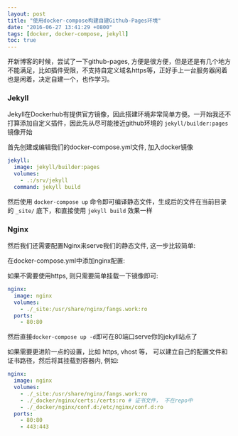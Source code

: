 ```yaml
---
layout: post
title: "使用docker-compose构建自建Github-Pages环境"
date: "2016-06-27 13:41:29 +0800"
tags: [docker, docker-compose, jekyll]
toc: true
---
```


开新博客的时候，尝试了一下github-pages, 方便是很方便，但是还是有几个地方不能满足，比如插件受限，不支持自定义域名https等，正好手上一台服务器闲着也是闲着，决定自建一个，也作学习。

### Jekyll

Jekyll在Dockerhub有提供官方镜像，因此搭建环境非常简单方便。一开始我还不打算添加自定义插件，因此先从尽可能接近github环境的 `jekyll/builder:pages` 镜像开始

首先创建或编辑我们的docker-compose.yml文件, 加入docker镜像

```yaml
jekyll:
  image: jekyll/builder:pages
  volumes:
    - .:/srv/jekyll
  command: jekyll build
```

然后使用 `docker-compose up` 命令即可编译静态文件，生成后的文件在当前目录的 `_site/` 底下，和直接使用 `jekyll build` 效果一样

### Nginx

然后我们还需要配置Nginx来serve我们的静态文件, 这一步比较简单:

在docker-compose.yml中添加nginx配置:

如果不需要使用https, 则只需要简单挂载一下镜像即可:

```yaml
nginx:
  image: nginx
  volumes:
    - ./_site:/usr/share/nginx/fangs.work:ro
  ports:
    - 80:80
```

然后直接`docker-compose up -d`即可在80端口serve你的jekyll站点了

如果需要更进阶一点的设置，比如 https, vhost 等， 可以建立自己的配置文件和证书路径，然后将其挂载到容器内, 例如:

```yaml
nginx:
  image: nginx
  volumes:
    - ./_site:/usr/share/nginx/fangs.work:ro
    - ./_docker/nginx/certs:/certs:ro # 证书文件， 不在repo中
    - ./_docker/nginx/conf.d:/etc/nginx/conf.d:ro
  ports:
    - 80:80
    - 443:443
```

